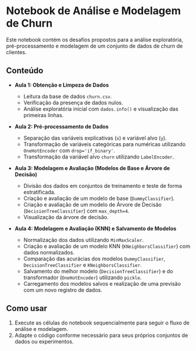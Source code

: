 # Notebook de Análise e Modelagem de Churn

Este notebook contém os desafios propostos para a análise exploratória, pré-processamento e modelagem de um conjunto de dados de churn de clientes.

## Conteúdo

- **Aula 1: Obtenção e Limpeza de Dados**
  - Leitura da base de dados `churn.csv`.
  - Verificação da presença de dados nulos.
  - Análise exploratória inicial com `dados.info()` e visualização das primeiras linhas.

- **Aula 2: Pré-processamento de Dados**
  - Separação das variáveis explicativas (`x`) e variável alvo (`y`).
  - Transformação de variáveis categóricas para numéricas utilizando `OneHotEncoder` com `drop='if_binary'`.
  - Transformação da variável alvo `churn` utilizando `LabelEncoder`.

- **Aula 3: Modelagem e Avaliação (Modelos de Base e Árvore de Decisão)**
  - Divisão dos dados em conjuntos de treinamento e teste de forma estratificada.
  - Criação e avaliação de um modelo de base (`DummyClassifier`).
  - Criação e avaliação de um modelo de Árvore de Decisão (`DecisionTreeClassifier`) com `max_depth=4`.
  - Visualização da árvore de decisão.

- **Aula 4: Modelagem e Avaliação (KNN) e Salvamento de Modelos**
  - Normalização dos dados utilizando `MinMaxScaler`.
  - Criação e avaliação de um modelo KNN (`KNeighborsClassifier`) com dados normalizados.
  - Comparação das acurácias dos modelos `DummyClassifier`, `DecisionTreeClassifier` e `KNeighborsClassifier`.
  - Salvamento do melhor modelo (`DecisionTreeClassifier`) e do transformador (`OneHotEncoder`) utilizando `pickle`.
  - Carregamento dos modelos salvos e realização de uma previsão com um novo registro de dados.

## Como usar

1.  Execute as células do notebook sequencialmente para seguir o fluxo de análise e modelagem.
2.  Adapte o código conforme necessário para seus próprios conjuntos de dados ou experimentos.
